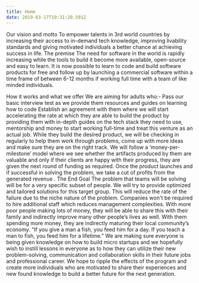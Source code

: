 ```yaml
---
title: Home
date: 2019-03-17T19:31:20.591Z
---
```

Our vision and motto
To empower talents in 3rd world countries by increasing their access to in-demand tech knowledge, improving livability standards and giving motivated individuals a better chance at achieving success in life. 
The premise
The need for software in the world is rapidly increasing while the tools to build it become more available, open-source and easy to learn. It is now possible to learn to code and build software products for free and follow up by launching a commercial software within a time frame of between 6-12 months if working full time with a team of like minded individuals.


How it works and what we offer
We are aiming for adults who:-
Pass our basic interview test as we provide them resources and guides on learning how to code
Establish an agreement with them where we will start accelerating the rate at which they are able to build the product by providing them with in-depth guides on the tech stack they need to use, mentorship and money to start working full-time and treat this venture as an actual job.
While they build the desired product, we will be checking in regularly to help them work through problems, come up with more ideas and make sure they are on the right track. We will follow a ‘money-per-milestone’ model where we see whether the artifacts produced by them are valuable and only if their clients are happy with their progress, they are given the next round of funding as required.
Once the product launches and if successful in solving the problem, we take a cut of profits from the generated revenue .
The End Goal
The problem that teams will be solving will be for a very specific subset of people. We will try to provide optimized and tailored solutions for this target group. This will reduce the rate of the failure due to the niche nature of the problem. Companies won't be required to hire additional staff which reduces management complexities.
With more poor people making lots of money, they will be able to share this with their family and indirectly improve many other people’s lives as well. With them spending more money, they are indirectly maturing their local community’s economy. 
“If you give a man a fish, you feed him for a day. If you teach a man to fish, you feed him for a lifetime.” We are making sure everyone is being given knowledge on how to build micro startups and we hopefully wish to instill lessons in everyone as to how they can utilize their new problem-solving, communication and collaboration skills in their future jobs and professional career. 
We hope to ripple the effects of the program and create more individuals who are motivated to share their experiences and new found knowledge to build a better future for the next generation. 


